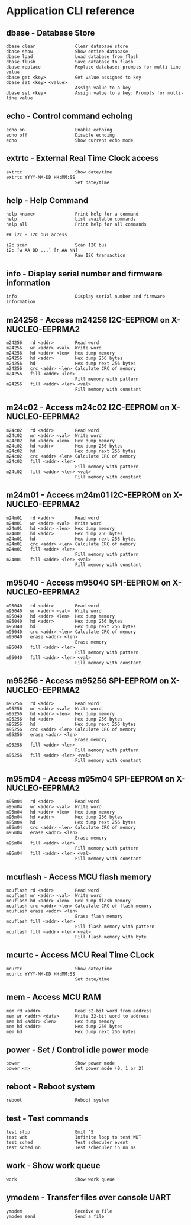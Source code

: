 # Application CLI reference

## dbase - Database Store

~~~
dbase clear               Clear database store
dbase show                Show entire database
dbase load                Load database from flash
dbase flush               Save database to flash
dbase replace             Replace database: prompts for multi-line value
dbase get <key>           Get value assigned to key
dbase set <key> <value>
                          Assign value to a key
dbase set <key>           Assign value to a key: Prompts for multi-line value
~~~

## echo - Control command echoing

~~~
echo on                   Enable echoing
echo off                  Disable echoing
echo                      Show current echo mode
~~~

## extrtc - External Real Time Clock access

~~~
extrtc                    Show date/time
extrtc YYYY-MM-DD HH:MM:SS
                          Set date/time
~~~

## help - Help Command

~~~
help <name>               Print help for a command
help                      List available commands
help all                  Print help for all commands

## i2c - I2C bus access

i2c scan                  Scan I2C bus
i2c [w AA DD ...] [r AA NN]
                          Raw I2C transaction
~~~

## info - Display serial number and firmware information

~~~
info                      Display serial number and firmware information
~~~

## m24256 - Access m24256 I2C-EEPROM on X-NUCLEO-EEPRMA2

~~~
m24256   rd <addr>        Read word
m24256   wr <addr> <val>  Write word
m24256   hd <addr> <len>  Hex dump memory
m24256   hd <addr>        Hex dump 256 bytes
m24256   hd               Hex dump next 256 bytes
m24256   crc <addr> <len> Calculate CRC of memory
m24256   fill <addr> <len>
                          Fill memory with pattern
m24256   fill <addr> <len> <val>
                          Fill memory with constant
~~~

## m24c02 - Access m24c02 I2C-EEPROM on X-NUCLEO-EEPRMA2

~~~
m24c02   rd <addr>        Read word
m24c02   wr <addr> <val>  Write word
m24c02   hd <addr> <len>  Hex dump memory
m24c02   hd <addr>        Hex dump 256 bytes
m24c02   hd               Hex dump next 256 bytes
m24c02   crc <addr> <len> Calculate CRC of memory
m24c02   fill <addr> <len>
                          Fill memory with pattern
m24c02   fill <addr> <len> <val>
                          Fill memory with constant
~~~

## m24m01 - Access m24m01 I2C-EEPROM on X-NUCLEO-EEPRMA2

~~~
m24m01   rd <addr>        Read word
m24m01   wr <addr> <val>  Write word
m24m01   hd <addr> <len>  Hex dump memory
m24m01   hd <addr>        Hex dump 256 bytes
m24m01   hd               Hex dump next 256 bytes
m24m01   crc <addr> <len> Calculate CRC of memory
m24m01   fill <addr> <len>
                          Fill memory with pattern
m24m01   fill <addr> <len> <val>
                          Fill memory with constant
~~~

## m95040 - Access m95040 SPI-EEPROM on X-NUCLEO-EEPRMA2

~~~
m95040   rd <addr>        Read word
m95040   wr <addr> <val>  Write word
m95040   hd <addr> <len>  Hex dump memory
m95040   hd <addr>        Hex dump 256 bytes
m95040   hd               Hex dump next 256 bytes
m95040   crc <addr> <len> Calculate CRC of memory
m95040   erase <addr> <len>
                          Erase memory
m95040   fill <addr> <len>
                          Fill memory with pattern
m95040   fill <addr> <len> <val>
                          Fill memory with constant
~~~

## m95256 - Access m95256 SPI-EEPROM on X-NUCLEO-EEPRMA2

~~~
m95256   rd <addr>        Read word
m95256   wr <addr> <val>  Write word
m95256   hd <addr> <len>  Hex dump memory
m95256   hd <addr>        Hex dump 256 bytes
m95256   hd               Hex dump next 256 bytes
m95256   crc <addr> <len> Calculate CRC of memory
m95256   erase <addr> <len>
                          Erase memory
m95256   fill <addr> <len>
                          Fill memory with pattern
m95256   fill <addr> <len> <val>
                          Fill memory with constant
~~~

## m95m04 - Access m95m04 SPI-EEPROM on X-NUCLEO-EEPRMA2

~~~
m95m04   rd <addr>        Read word
m95m04   wr <addr> <val>  Write word
m95m04   hd <addr> <len>  Hex dump memory
m95m04   hd <addr>        Hex dump 256 bytes
m95m04   hd               Hex dump next 256 bytes
m95m04   crc <addr> <len> Calculate CRC of memory
m95m04   erase <addr> <len>
                          Erase memory
m95m04   fill <addr> <len>
                          Fill memory with pattern
m95m04   fill <addr> <len> <val>
                          Fill memory with constant
~~~

## mcuflash - Access MCU flash memory

~~~
mcuflash rd <addr>        Read word
mcuflash wr <addr> <val>  Write word
mcuflash hd <addr> <len>  Hex dump flash memory
mcuflash crc <addr> <len> Calculate CRC of flash memory
mcuflash erase <addr> <len>
                          Erase flash memory
mcuflash fill <addr> <len>
                          Fill flash memory with pattern
mcuflash fill <addr> <len> <val>
                          Fill flash memory with byte
~~~

## mcurtc - Access MCU Real Time CLock

~~~
mcurtc                    Show date/time
mcurtc YYYY-MM-DD HH:MM:SS
                          Set date/time
~~~

## mem - Access MCU RAM

~~~
mem rd <addr>             Read 32-bit word from address
mem wr <addr> <data>      Write 32-bit word to address
mem hd <addr> <len>       Hex dump memory
mem hd <addr>             Hex dump 256 bytes
mem hd                    Hex dump next 256 bytes
~~~

## power - Set / Control idle power mode

~~~
power                     Show power mode
power <n>                 Set power mode (0, 1 or 2)
~~~

## reboot - Reboot system

~~~
reboot                    Reboot system
~~~

## test - Test commands

~~~
test stop                 Emit ^S
test wdt                  Infinite loop to test WDT
test sched                Test scheduler event
test sched nn             Test scheduler in nn ms
~~~

## work - Show work queue

~~~
work                      Show work queue
~~~

## ymodem - Transfer files over console UART

~~~
ymodem                    Receive a file
ymodem send               Send a file
~~~
